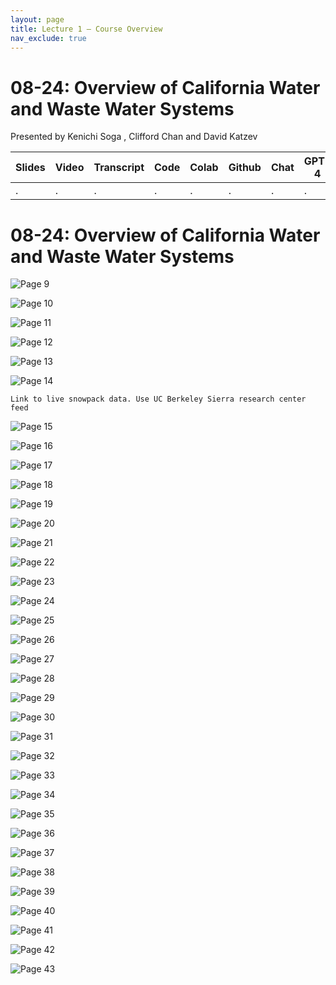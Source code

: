 ```yaml
---
layout: page
title: Lecture 1 – Course Overview
nav_exclude: true
---
```


# 08-24: Overview of California Water and Waste Water Systems


Presented by Kenichi Soga , Clifford Chan and David Katzev


| Slides | Video | Transcript | Code | Colab | Github | Chat | GPT-4 | LLaMA | Galactica |
| ------ | ----- | ---------- | ---- | ----- | ------ | ---- | ----- | ----- | --------- |
| .      | .     | .          | .    | .     | .      | .    | .     | .     | .          |


# 08-24: Overview of California Water and Waste Water Systems



![Page 9]( /CivEng112/assets/slides/08-24-1/08-24_Lecture_1.pdf-page9.png )

![Page 10]( /CivEng112/assets/slides/08-24-1/08-24_Lecture_1.pdf-page10.png )


![Page 11]( /CivEng112/assets/slides/08-24-1/08-24_Lecture_1.pdf-page11.png )

![Page 12]( /CivEng112/assets/slides/08-24-1/08-24_Lecture_1.pdf-page12.png )

![Page 13]( /CivEng112/assets/slides/08-24-1/08-24_Lecture_1.pdf-page13.png )

![Page 14]( /CivEng112/assets/slides/08-24-1/08-24_Lecture_1.pdf-page14.png )  

```{note}
Link to live snowpack data. Use UC Berkeley Sierra research center feed
```

![Page 15]( /CivEng112/assets/slides/08-24-1/08-24_Lecture_1.pdf-page15.png )

![Page 16]( /CivEng112/assets/slides/08-24-1/08-24_Lecture_1.pdf-page16.png )

![Page 17]( /CivEng112/assets/slides/08-24-1/08-24_Lecture_1.pdf-page17.png )

![Page 18]( /CivEng112/assets/slides/08-24-1/08-24_Lecture_1.pdf-page18.png )

![Page 19]( /CivEng112/assets/slides/08-24-1/08-24_Lecture_1.pdf-page19.png )

![Page 20]( /CivEng112/assets/slides/08-24-1/08-24_Lecture_1.pdf-page20.png )

![Page 21]( /CivEng112/assets/slides/08-24-1/08-24_Lecture_1.pdf-page21.png )

![Page 22]( /CivEng112/assets/slides/08-24-1/08-24_Lecture_1.pdf-page22.png )

![Page 23]( /CivEng112/assets/slides/08-24-1/08-24_Lecture_1.pdf-page23.png )

![Page 24]( /CivEng112/assets/slides/08-24-1/08-24_Lecture_1.pdf-page24.png )

![Page 25]( /CivEng112/assets/slides/08-24-1/08-24_Lecture_1.pdf-page25.png )

![Page 26]( /CivEng112/assets/slides/08-24-1/08-24_Lecture_1.pdf-page26.png )

![Page 27]( /CivEng112/assets/slides/08-24-1/08-24_Lecture_1.pdf-page27.png )

![Page 28]( /CivEng112/assets/slides/08-24-1/08-24_Lecture_1.pdf-page28.png )

![Page 29]( /CivEng112/assets/slides/08-24-1/08-24_Lecture_1.pdf-page29.png )

![Page 30]( /CivEng112/assets/slides/08-24-1/08-24_Lecture_1.pdf-page30.png )

![Page 31]( /CivEng112/assets/slides/08-24-1/08-24_Lecture_1.pdf-page31.png )

![Page 32]( /CivEng112/assets/slides/08-24-1/08-24_Lecture_1.pdf-page32.png )

![Page 33]( /CivEng112/assets/slides/08-24-1/08-24_Lecture_1.pdf-page33.png )

![Page 34]( /CivEng112/assets/slides/08-24-1/08-24_Lecture_1.pdf-page34.png )

![Page 35]( /CivEng112/assets/slides/08-24-1/08-24_Lecture_1.pdf-page35.png )

![Page 36]( /CivEng112/assets/slides/08-24-1/08-24_Lecture_1.pdf-page36.png )

![Page 37]( /CivEng112/assets/slides/08-24-1/08-24_Lecture_1.pdf-page37.png )

![Page 38]( /CivEng112/assets/slides/08-24-1/08-24_Lecture_1.pdf-page38.png )

![Page 39]( /CivEng112/assets/slides/08-24-1/08-24_Lecture_1.pdf-page39.png )

![Page 40]( /CivEng112/assets/slides/08-24-1/08-24_Lecture_1.pdf-page40.png )

![Page 41]( /CivEng112/assets/slides/08-24-1/08-24_Lecture_1.pdf-page41.png )

![Page 42]( /CivEng112/assets/slides/08-24-1/08-24_Lecture_1.pdf-page42.png )

![Page 43]( /CivEng112/assets/slides/08-24-1/08-24_Lecture_1.pdf-page43.png )
